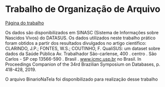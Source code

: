 # Trabalho de Organização de Arquivo

[Página do trabalho](http://wiki.icmc.usp.br/index.php/SCC0215012020_Trabalhos_(cdac))

Os dados são disponibilizados em SINASC (Sistema de Informações sobre
Nascidos Vivos) do DATASUS. Os dados utilizados neste trabalho prático foram
obtidos a partir dos resultados divulgados no artigo científico: CLARINDO, J.P.;
FONTES, W.S.; COUTINHO, F. QualiSUS: um dataset sobre dados da Saúde Pública 
Av. Trabalhador São-carlense, 400 . centro . São Carlos - SP cep 13566-590 . Brasil . www.icmc.usp.br
no Brasil. In Proceedings Companion of the 34rd Brazilian Symposium on Databases,
p. 418-428, 2019. 

O arquivo BinarioNaTela foi disponibilizado para realização desse trabalho

